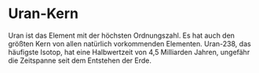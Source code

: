 # Uran-Kern

Uran ist das Element mit der höchsten Ordnungszahl. Es hat auch den größten Kern
von allen natürlich vorkommenden Elementen. Uran-238, das häufigste Isotop, hat
eine Halbwertzeit von 4,5 Milliarden Jahren, ungefähr die Zeitspanne seit dem
Entstehen der Erde.
